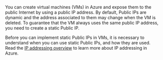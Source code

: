 You can create virtual machines (VMs) in Azure and expose them to the public Internet by using a public IP address. By default, Public IPs are dynamic and the address associated to them may change when the VM is deleted. To guarantee that the VM always uses the same public IP address, you need to create a static Public IP. 

Before you can implement static Public IPs in VMs, it is necessary to understand when you can use static Public IPs, and how they are used. Read the [IP addressing overview](../articles/virtual-network/virtual-network-ip-addresses-overview-arm.md) to learn more about IP addressing in Azure.